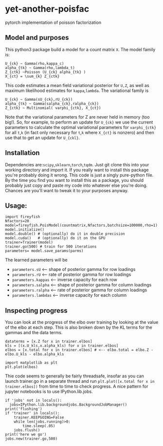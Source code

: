 # yet-another-poisfac
pytorch implementation of poisson factorization

## Model and purposes

This python3 package build a model for a count matrix `X`.  The model family is:

```
U_{ck} ~ Gamma(rho,kappa_c)
alpha_{tk} ~ Gamma(rho,lambda_t)
Z_{ctk} ~Poisson (U_{ck} alpha_{tk} )
X_{ct} = \sum_{k} Z_{ctk}
```

This code estimates a mean field variational posterior for `U,Z`, as well as maximum likelihood estimates for `kappa`,`lambda`.  The variational family is 

```
U_{ck} ~ Gamma(sU_{ck},rU_{ck})
alpha_{tk} ~ Gamma(salpha_{ck},ralpha_{ck})
Z_{ctk} ~ Multinomial( varphi_{ctk}, X_{ct})
```

Note that the variational parameters for Z are never held in memory (too big!).  So, for example, to perform an update for `U_{ck}` we use the current parameters to calculate the optimal variational parameters for `varphi_{ctk}` for all `t`,`k` (in fact only necessary for `t`,`k` where `X_{ct}` is nonzero) and then use that to get an update for `U_{ckl}`.  

## Installation

Dependencies are:`scipy`,`sklearn`,`torch`,`tqdm`.  Just git clone this into your working directory and import it.  If you really want to install this package you're probably doing it wrong.  This code is just a singly pure-python file.  By the time you find you want to install this as a package, you should probably just copy and paste my code into whatever else you're doing.  Chances are you'll want to tweak it to your purposes anyway.

## Usage:

```
import fireyfish
Nfactors=20
model=fireyfish.PoisModel(countmatrix,Nfactors,batchsize=100000,rho=1)
model.initialize()
model.double() # (optionally) do it in double precision
model.cuda()   # (optionally) do it on the GPU
trainer=Trainer(model)
trainer.go(500) # train for 500 iterations
parameters= model.save_params(parms)
```

The learned parameters will be 

* `parameters.sU` <-- shape of posterior gamma for row loadings
* `parameters.rU` <-- rate of posterior gamma for row loadings
* `parameters.kappas` <-- inverse capacity for each row
* `parameters.salpha` <-- shape of posterior gamma for column loadings
* `parameters.ralpha` <-- rate of posterior gamma for column loadings
* `parameters.lambdas` <-- inverse capacity for each column

## Inspecting progress 

You can look at the progress of the elbo over training by looking at the value of the elbo at each step.  This is also broken down by the KL terms for the gammas and the data terms.  

```
dataterms = [x.Z for x in trainer.elbos]
kls = [(x.U_kls,x.alpha_kls) for x in trainer.elbos]
elbos = [x.total for x in trainer.elbos] # <-- elbo.total = elbo.Z - elbo.U_kls - elbo.alpha_kls

import matplotlib as plt
plt.plot(elbos)
```

Thie code seems to generally be fairly threadsafe, insofar as you can launch trainer.go in a separate thread and run `plt.plot([x.total for x in trainer.elbos])` from time to time to check progress.  A nice pattern for jupyter notebooks is to use IPython.lib.jobs.  

```
if 'jobs' not in locals():
  jobs=IPython.lib.backgroundjobs.BackgroundJobManager()
print('flushing')
if 'trainer' in locals():
    trainer.KEEPGOING=False
    while len(jobs.running)>0:
        time.sleep(.05)
    jobs.flush()
print('here we go')
jobs.new(trainer.go,500)
```

